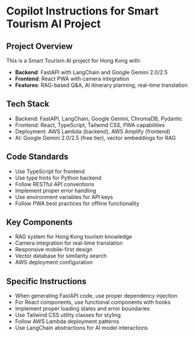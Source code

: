# Copilot Instructions for Smart Tourism AI Project

<!-- Use this file to provide workspace-specific custom instructions to Copilot. For more details, visit https://code.visualstudio.com/docs/copilot/copilot-customization#_use-a-githubcopilotinstructionsmd-file -->

## Project Overview
This is a Smart Tourism AI project for Hong Kong with:
- **Backend**: FastAPI with LangChain and Google Gemini 2.0/2.5
- **Frontend**: React PWA with camera integration
- **Features**: RAG-based Q&A, AI itinerary planning, real-time translation

## Tech Stack
- Backend: FastAPI, LangChain, Google Gemini, ChromaDB, Pydantic
- Frontend: React, TypeScript, Tailwind CSS, PWA capabilities
- Deployment: AWS Lambda (backend), AWS Amplify (frontend)
- AI: Google Gemini 2.0/2.5 (free tier), vector embeddings for RAG

## Code Standards
- Use TypeScript for frontend
- Use type hints for Python backend
- Follow RESTful API conventions
- Implement proper error handling
- Use environment variables for API keys
- Follow PWA best practices for offline functionality

## Key Components
- RAG system for Hong Kong tourism knowledge
- Camera integration for real-time translation
- Responsive mobile-first design
- Vector database for similarity search
- AWS deployment configuration

## Specific Instructions
- When generating FastAPI code, use proper dependency injection
- For React components, use functional components with hooks
- Implement proper loading states and error boundaries
- Use Tailwind CSS utility classes for styling
- Follow AWS Lambda deployment patterns
- Use LangChain abstractions for AI model interactions
